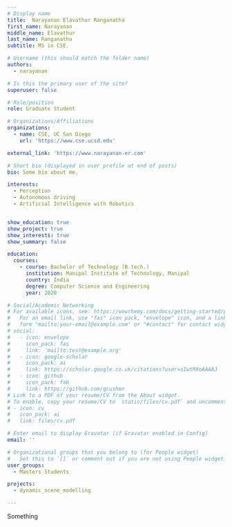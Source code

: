 ```yaml
---
# Display name
title:  Narayanan Elavathur Ranganatha
first_name: Narayanan
middle_name: Elavathur
last_name: Ranganatha
subtitle: MS in CSE.

# Username (this should match the folder name)
authors:
  - narayanan

# Is this the primary user of the site?
superuser: false

# Role/position
role: Graduate Student

# Organizations/Affiliations
organizations:
  - name: CSE, UC San Diego
    url: 'https://www.cse.ucsd.edu'

external_link: 'https://www.narayanan-er.com'

# Short bio (displayed in user profile at end of posts)
bio: Some bio about me.

interests:
  - Perception
  - Autonomous driving
  - Artificial Intelligence with Robotics


show_education: true
show_project: true
show_interests: true
show_summary: false

education:
  courses:
    - course: Bachelor of Technology (B.tech.)
      institution: Manipal Institute of Technology, Manipal
      country: India
      degree: Computer Science and Engineering
      year: 2020

# Social/Academic Networking
# For available icons, see: https://wowchemy.com/docs/getting-started/page-builder/#icons
#   For an email link, use "fas" icon pack, "envelope" icon, and a link in the
#   form "mailto:your-email@example.com" or "#contact" for contact widget.
# social:
#   - icon: envelope
#     icon_pack: fas
#     link: 'mailto:test@example.org'
#   - icon: google-scholar
#     icon_pack: ai
#     link: https://scholar.google.co.uk/citations?user=sIwtMXoAAAAJ
#   - icon: github
#     icon_pack: fab
#     link: https://github.com/gcushen
# Link to a PDF of your resume/CV from the About widget.
# To enable, copy your resume/CV to `static/files/cv.pdf` and uncomment the lines below.
# - icon: cv
#   icon_pack: ai
#   link: files/cv.pdf

# Enter email to display Gravatar (if Gravatar enabled in Config)
email: ''

# Organizational groups that you belong to (for People widget)
#   Set this to `[]` or comment out if you are not using People widget.
user_groups:
  - Masters Students

projects:
  - dynamic_scene_modelling

---
```


Something